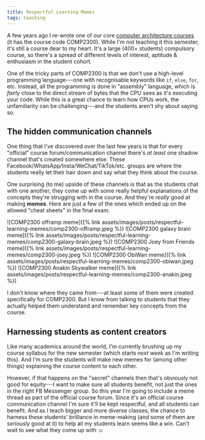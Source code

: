 ```yaml
---
title: Respectful Learning Memes
tags: teaching
---
```


A few years ago I re-wrote one of our core [computer architecture
courses](https://cs.anu.edu.au/courses/comp2300/) (it has the course code
COMP2300). While I'm not teaching it this semester, it's still a course dear to
my heart. It's a large (400+ students) compulsory course, so there's a spread of
different levels of interest, aptitude & enthusiasm in the student cohort.

One of the tricky parts of COMP2300 is that we don't use a high-level
programming language---one with recognisable keywords like `if`, `else`, `for`, etc.
Instead, all the programming is done in "assembly" language, which
is _fairly_ close to the direct stream of bytes that the CPU sees as it's
executing your code. While this is a great chance to learn how CPUs work, the
unfamiliarity can be challenging---and the students aren't shy about saying so.

## The hidden communication channels

One thing that I've discovered over the last few years is that for every
"official" course forum/communication channel there's _at least_ one shadow
channel that's created somewhere else. These
Facebook/WhatsApp/Insta/WeChat/TikTok/etc. groups are where the students really
let their hair down and say what they think about the course.

One surprising (to me) upside of these channels is that as the students chat
with one another, they come up with some really helpful explanations of the
concepts they're strugging with in the course. And they're _really_ good at
making **memes**. Here are just a few of the ones which ended up on the allowed
"cheat sheets" in the final exam.

![COMP2300 offramp meme]({% link assets/images/posts/respectful-learning-memes/comp2300-offramp.jpeg %})
![COMP2300 galaxy brain meme]({% link assets/images/posts/respectful-learning-memes/comp2300-galaxy-brain.jpeg %})
![COMP2300 Joey from Friends meme]({% link assets/images/posts/respectful-learning-memes/comp2300-joey.jpeg %})
![COMP2300 ObiWan meme]({% link assets/images/posts/respectful-learning-memes/comp2300-obiwan.jpeg %})
![COMP2300 Anakin Skywalker meme]({% link assets/images/posts/respectful-learning-memes/comp2300-anakin.jpeg %})

I don't know where they came from---at least some of them were created
specifically for COMP2300. But I know from talking to students that they
actually helped them understand and remember key concepts from the course.

## Harnessing students as content creators

Like many academics around the world, I'm currently brushing up my course
syllabus for the new semester (which starts _next week_ as I'm writing this).
And I'm sure the students will make new memes for (among other things)
explaining the course content to each other.

However, if that happens on the "secret" channels then that's obviously not good
for equity---I want to make sure all students benefit, not just the ones in the
right FB Messenger group. So this year I'm going to include a meme thread as
part of the official course forum. Since it's an official course communication
channel I'm sure it'll be kept respectful, and all students can benefit. And as
I teach bigger and more diverse classes, the chance to harness these students'
brilliance in meme-making (and some of them are _seriously_ good at it) to help
all my students learn seems like a win. Can't wait to see what they come up with
☺
